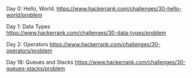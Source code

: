 Day 0: Hello, World.
https://www.hackerrank.com/challenges/30-hello-world/problem

Day 1: Data Types    
https://www.hackerrank.com/challenges/30-data-types/problem

Day 2: Operators
https://www.hackerrank.com/challenges/30-operators/problem




Day 18: Queues and Stacks
https://www.hackerrank.com/challenges/30-queues-stacks/problem


